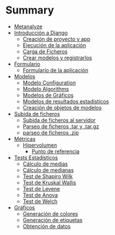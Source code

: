 # Summary
* [Metanalyze](./README.md)
* [Introducción a Django]()
	* [Creación de proyecto y app ](./introduccion.md)
	* [Ejecución de la aplicación](./ejecucion.md)
	* [Carga de Ficheros](./cargaFicheros.md)
	* [Crear modelos y registrarlos](./modelos.md)
* [Formulario]()
	* [Formulario de la aplicación]()
* [Modelos]()
	* [Modelo Configuration]()
	* [Modelo Algorithms]()
	* [Modelos de Gráficos]()
	* [Modelos de resultados estadísticos]()
	* [Creación de objetos de modelos]()
* [Subida de ficheros]()
	* [Subida de ficheros al servidor]()
	* [Parseo de ficheros .tar y .tar.gz]()
	* [parseo de ficheros .zip]()
* [Métricas]()
	* [Hipervolumen]()
		* [Punto de referencia]()
* [Tests Estadísticos]()
	* [Cálculo de medias]()
	* [Cálculo de medianas]()
	* [Test de Shapiro Wilk]()
	* [Test de Kruskal Wallis]()
	* [Test de Levene]()
	* [Test de Anova]()
	* [Test de Welch]()
* [Gráficos]()
	* [Generación de colores]()
	* [Generación de etiquetas]()
	* [Obtención de datos]()

